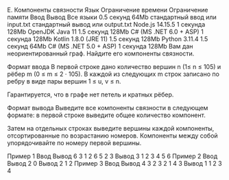 E. Компоненты связности
Язык	Ограничение времени	Ограничение памяти	Ввод	Вывод
Все языки	0.5 секунд	64Mb	стандартный ввод или input.txt	стандартный вывод или output.txt
Node.js 14.15.5	1 секунда	128Mb
OpenJDK Java 11	1.5 секунд	128Mb
C# (MS .NET 6.0 + ASP)	1 секунда	128Mb
Kotlin 1.8.0 (JRE 11)	1.5 секунд	128Mb
Python 3.11.4	1.5 секунд	64Mb
C# (MS .NET 5.0 + ASP)	1 секунда	128Mb
Вам дан неориентированный граф. Найдите его компоненты связности.

Формат ввода
В первой строке дано количество вершин n (1≤ n ≤ 105) и рёбер m (0 ≤ m ≤ 2 ⋅ 105). В каждой из следующих m строк записано по ребру в виде пары вершин 1 ≤ u, v ≤ n.

Гарантируется, что в графе нет петель и кратных рёбер.

Формат вывода
Выведите все компоненты связности в следующем формате: в первой строке выведите общее количество компонент.

Затем на отдельных строках выведите вершины каждой компоненты, отсортированные по возрастанию номеров. Компоненты между собой упорядочивайте по номеру первой вершины.

Пример 1
Ввод	Вывод
6 3
1 2
6 5
2 3
Вывод
3
1 2 3
4
5 6
Пример 2
Ввод	Вывод
2 0
Вывод
2
1
2
Пример 3
Ввод	Вывод
4 3
2 3
2 1
4 3
Вывод
1
1 2 3 4 
